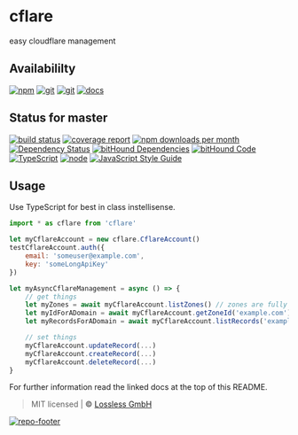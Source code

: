# cflare

easy cloudflare management

## Availabililty

[![npm](https://mojoio.gitlab.io/assets/repo-button-npm.svg)](https://www.npmjs.com/package/cflare)
[![git](https://mojoio.gitlab.io/assets/repo-button-git.svg)](https://GitLab.com/mojoio/cflare)
[![git](https://mojoio.gitlab.io/assets/repo-button-mirror.svg)](https://github.com/mojoio/cflare)
[![docs](https://mojoio.gitlab.io/assets/repo-button-docs.svg)](https://mojoio.gitlab.io/cflare/)

## Status for master

[![build status](https://GitLab.com/mojoio/cflare/badges/master/build.svg)](https://GitLab.com/mojoio/cflare/commits/master)
[![coverage report](https://GitLab.com/mojoio/cflare/badges/master/coverage.svg)](https://GitLab.com/mojoio/cflare/commits/master)
[![npm downloads per month](https://img.shields.io/npm/dm/cflare.svg)](https://www.npmjs.com/package/cflare)
[![Dependency Status](https://david-dm.org/mojoio/cflare.svg)](https://david-dm.org/mojoio/cflare)
[![bitHound Dependencies](https://www.bithound.io/github/mojoio/cflare/badges/dependencies.svg)](https://www.bithound.io/github/mojoio/cflare/master/dependencies/npm)
[![bitHound Code](https://www.bithound.io/github/mojoio/cflare/badges/code.svg)](https://www.bithound.io/github/mojoio/cflare)
[![TypeScript](https://img.shields.io/badge/TypeScript-2.x-blue.svg)](https://nodejs.org/dist/latest-v6.x/docs/api/)
[![node](https://img.shields.io/badge/node->=%206.x.x-blue.svg)](https://nodejs.org/dist/latest-v6.x/docs/api/)
[![JavaScript Style Guide](https://img.shields.io/badge/code%20style-standard-brightgreen.svg)](http://standardjs.com/)

## Usage

Use TypeScript for best in class instellisense.

```javascript
import * as cflare from 'cflare'

let myCflareAccount = new cflare.CflareAccount()
testCflareAccount.auth({
    email: 'someuser@example.com',
    key: 'someLongApiKey'
})

let myAsyncCflareManagement = async () => {
    // get things
    let myZones = await myCflareAccount.listZones() // zones are fully typed
    let myIdForADomain = await myCflareAccount.getZoneId('example.com') // type number
    let myRecordsForADomain = await myCflareAccount.listRecords('example.com') // records are fully typed

    // set things
    myCflareAccount.updateRecord(...)
    myCflareAccount.createRecord(...)
    myCflareAccount.deleteRecord(...)
}
```

For further information read the linked docs at the top of this README.

> MIT licensed | **&copy;** [Lossless GmbH](https://lossless.gmbh)

[![repo-footer](https://mojoio.gitlab.io/assets/repo-footer.svg)](https://mojo.io)
